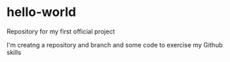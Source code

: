 # hello-world
Repository for my first official project

I'm creatng a repository and branch and some code to exercise my Github skills
